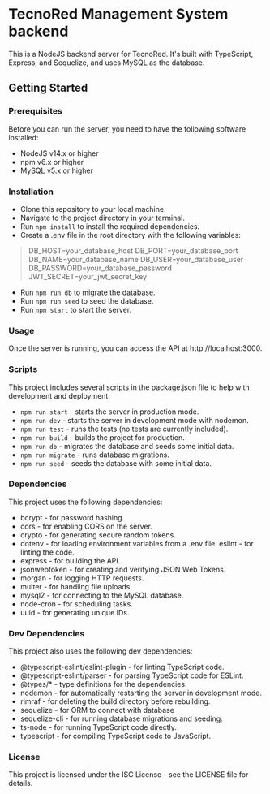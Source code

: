 # TecnoRed Management System backend

This is a NodeJS backend server for TecnoRed. It's built with TypeScript, Express, and Sequelize, and uses MySQL as the database.

## Getting Started

### Prerequisites

Before you can run the server, you need to have the following software installed:

- NodeJS v14.x or higher
- npm v6.x or higher
- MySQL v5.x or higher

### Installation

- Clone this repository to your local machine.
- Navigate to the project directory in your terminal.
- Run `npm install` to install the required dependencies.
- Create a .env file in the root directory with the following variables:

> DB_HOST=your_database_host
> DB_PORT=your_database_port
> DB_NAME=your_database_name
> DB_USER=your_database_user
> DB_PASSWORD=your_database_password
> JWT_SECRET=your_jwt_secret_key

- Run `npm run db` to migrate the database.
- Run `npm run seed` to seed the database.
- Run `npm start` to start the server.

### Usage

Once the server is running, you can access the API at http://localhost:3000.

### Scripts

This project includes several scripts in the package.json file to help with development and deployment:

- `npm run start` - starts the server in production mode.
- `npm run dev` - starts the server in development mode with nodemon.
- `npm run test` - runs the tests (no tests are currently included).
- `npm run build` - builds the project for production.
- `npm run db` - migrates the database and seeds some initial data.
- `npm run migrate` - runs database migrations.
- `npm run seed` - seeds the database with some initial data.

### Dependencies

This project uses the following dependencies:

- bcrypt - for password hashing.
- cors - for enabling CORS on the server.
- crypto - for generating secure random tokens.
- dotenv - for loading environment variables from a .env file. eslint - for linting the code.
- express - for building the API.
- jsonwebtoken - for creating and verifying JSON Web Tokens.
- morgan - for logging HTTP requests.
- multer - for handling file uploads.
- mysql2 - for connecting to the MySQL database.
- node-cron - for scheduling tasks.
- uuid - for generating unique IDs.

### Dev Dependencies

This project also uses the following dev dependencies:

- @typescript-eslint/eslint-plugin - for linting TypeScript code.
- @typescript-eslint/parser - for parsing TypeScript code for ESLint.
- @types/\* - type definitions for the dependencies.
- nodemon - for automatically restarting the server in development mode.
- rimraf - for deleting the build directory before rebuilding.
- sequelize - for ORM to connect with database
- sequelize-cli - for running database migrations and seeding.
- ts-node - for running TypeScript code directly.
- typescript - for compiling TypeScript code to JavaScript.

### License

This project is licensed under the ISC License - see the LICENSE file for details.
